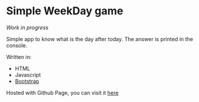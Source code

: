 # Simple WeekDay game 

_Work in progress_

Simple app to know what is the day after today. The answer is printed in the console. 

Written in: 
- HTML
- Javascript
- [Bootstrap](https://getbootstrap.com/docs/4.1/getting-started/introduction/)

Hosted with Github Page, you can visit it [here](https://campalo.github.io/WeekDays/)